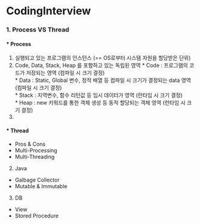 # CodingInterview
### 1. Process VS Thread
#### * Process  
   1. 실행되고 있는 프로그램의 인스턴스 (== OS로부터 시스템 자원을 할당받은 단위)
   2. Code, Data, Stack, Heap 를 포함하고 있는 독립된 영역
     * Code : 프로그램의 코드가 저장되는 영역 (컴파일 시 크기 결정)  
     * Data : Static, Global 변수, 정적 배열 등 컴파일 시 크기가 결정되는 data 영역 (컴파일 시 크기 결정)  
     * Stack : 지역변수, 함수 리턴값 등 임시 데이터가 영역 (런타임 시 크기 결정)  
     * Heap : new 키워드를 통한 객체 생성 등 동적 할당되는 객체 영역 (런타임 시 크기 결정)  
   4. 
   
#### * Thread
 * Pros & Cons
 * Multi-Processing 
 * Multi-Threading

2. Java
 * Galbage Collector
 * Mutable & Immutable
 
3. DB
 * View
 * Stored Procedure
 
